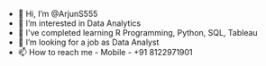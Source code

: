 - 👋 Hi, I’m @ArjunS555
- 👀 I’m interested in Data Analytics
- 🌱 I've completed learning R Programming, Python, SQL, Tableau 
- 💞️ I’m looking for a job as Data Analyst
- 📫 How to reach me - Mobile - +91 8122971901

<!---
ArjunS555/ArjunS555 is a ✨ special ✨ repository because its `README.md` (this file) appears on your GitHub profile.
You can click the Preview link to take a look at your changes.
--->
